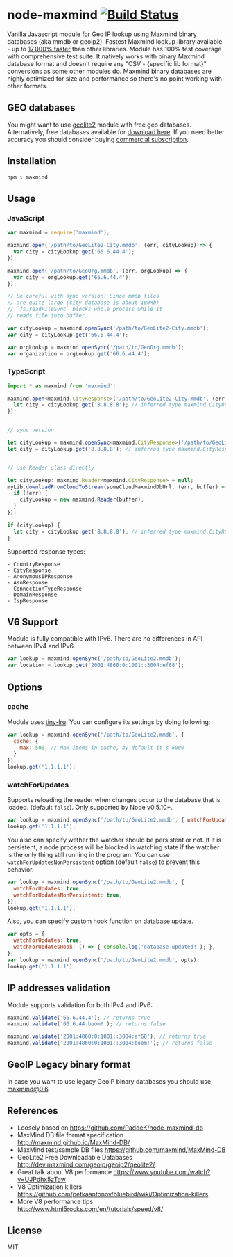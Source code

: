 node-maxmind [![Build Status](https://api.travis-ci.org/runk/node-maxmind.svg?branch=master)](https://travis-ci.org/runk/node-maxmind)
========


Vanilla Javascript module for Geo IP lookup using Maxmind binary databases (aka mmdb or geoip2).
Fastest Maxmind lookup library available - up to [17,000% faster](https://github.com/runk/node-maxmind-benchmark) than other libraries. Module has 100% test coverage with comprehensive test suite. It natively works with binary Maxmind database format and doesn't require any "CSV - {specific lib format}" conversions as some other modules do. Maxmind binary databases are highly optimized for size and performance so there's no point working with other formats.


## GEO databases

You might want to use [geolite2](https://github.com/runk/node-geolite2) module with free geo databases. Alternatively, free databases available for [download here](http://dev.maxmind.com/geoip/geoip2/geolite2/). If you need better accuracy you should consider buying [commercial subscription](https://www.maxmind.com/en/geoip2-databases).


## Installation

```shell
npm i maxmind
```


## Usage

### JavaScript

```javascript
var maxmind = require('maxmind');

maxmind.open('/path/to/GeoLite2-City.mmdb', (err, cityLookup) => {
  var city = cityLookup.get('66.6.44.4');
});

maxmind.open('/path/to/GeoOrg.mmdb', (err, orgLookup) => {
  var city = orgLookup.get('66.6.44.4');
});

// Be careful with sync version! Since mmdb files
// are quite large (city database is about 100Mb)
// `fs.readFileSync` blocks whole process while it
// reads file into buffer.

var cityLookup = maxmind.openSync('/path/to/GeoLite2-City.mmdb');
var city = cityLookup.get('66.6.44.4');

var orgLookup = maxmind.openSync('/path/to/GeoOrg.mmdb');
var organization = orgLookup.get('66.6.44.4');
```

### TypeScript

```typescript
import * as maxmind from 'maxmind';

maxmind.open<maxmind.CityResponse>('/path/to/GeoLite2-City.mmdb', (err, cityLookup) => {
  let city = cityLookup.get('8.8.8.8'); // inferred type maxmind.CityResponse
});


// sync version

let cityLookup = maxmind.openSync<maxmind.CityResponse>('/path/to/GeoLite2-City.mmdb');
let city = cityLookup.get('8.8.8.8'); // inferred type maxmind.CityResponse


// use Reader class directly

let cityLookup: maxmind.Reader<maxmind.CityResponse> = null;
myLib.downloadFromCloudToStream(someCloudMaxmindDbUrl, (err, buffer) => {
  if (!err) {
    cityLookup = new maxmind.Reader(buffer);
  }
});

if (cityLookup) {
  let city = cityLookup.get('8.8.8.8'); // inferred type maxmind.CityResponse
}
```

Supported response types:

```
- CountryResponse
- CityResponse
- AnonymousIPResponse
- AsnResponse
- ConnectionTypeResponse
- DomainResponse
- IspResponse
```

## V6 Support

Module is fully compatible with IPv6. There are no differences in API between IPv4 and IPv6.

```javascript
var lookup = maxmind.openSync('/path/to/GeoLite2.mmdb');
var location = lookup.get('2001:4860:0:1001::3004:ef68');
```


## Options
### cache
Module uses [tiny-lru](https://github.com/avoidwork/tiny-lru). You can configure its settings by doing following:

```javascript
var lookup = maxmind.openSync('/path/to/GeoLite2.mmdb', {
  cache: {
    max: 500, // Max items in cache, by default it's 6000
  }
});
lookup.get('1.1.1.1');
```
### watchForUpdates
Supports reloading the reader when changes occur to the database that is loaded. (default `false`). Only supported by Node v0.5.10+.
```javascript
var lookup = maxmind.openSync('/path/to/GeoLite2.mmdb', { watchForUpdates: true });
lookup.get('1.1.1.1');
```

You also can specify wether the watcher should be persistent or not. If it is persistent, a node process will be blocked in watching state if the watcher is the only thing still running in the program. You can use `watchForUpdatesNonPersistent` option (default `false`) to prevent this behavior.
```javascript
var lookup = maxmind.openSync('/path/to/GeoLite2.mmdb', {
  watchForUpdates: true,
  watchForUpdatesNonPersistent: true,
});
lookup.get('1.1.1.1');
```


Also, you can specify custom hook function on database update.

```javascript
var opts = {
  watchForUpdates: true,
  watchForUpdatesHook: () => { console.log('database updated!'); },
};
var lookup = maxmind.openSync('/path/to/GeoLite2.mmdb', opts);
lookup.get('1.1.1.1');
```

## IP addresses validation

Module supports validation for both IPv4 and IPv6:

```javascript
maxmind.validate('66.6.44.4'); // returns true
maxmind.validate('66.6.44.boom!'); // returns false

maxmind.validate('2001:4860:0:1001::3004:ef68'); // returns true
maxmind.validate('2001:4860:0:1001::3004:boom!'); // returns false
```


## GeoIP Legacy binary format

In case you want to use legacy GeoIP binary databases you should use [maxmind@0.6](https://github.com/runk/node-maxmind/releases/tag/v0.6.0).


## References
 - Loosely based on https://github.com/PaddeK/node-maxmind-db
 - MaxMind DB file format specification http://maxmind.github.io/MaxMind-DB/
 - MaxMind test/sample DB files https://github.com/maxmind/MaxMind-DB
 - GeoLite2 Free Downloadable Databases http://dev.maxmind.com/geoip/geoip2/geolite2/
 - Great talk about V8 performance https://www.youtube.com/watch?v=UJPdhx5zTaw
 - V8 Optimization killers https://github.com/petkaantonov/bluebird/wiki/Optimization-killers
 - More V8 performance tips http://www.html5rocks.com/en/tutorials/speed/v8/


## License

MIT
